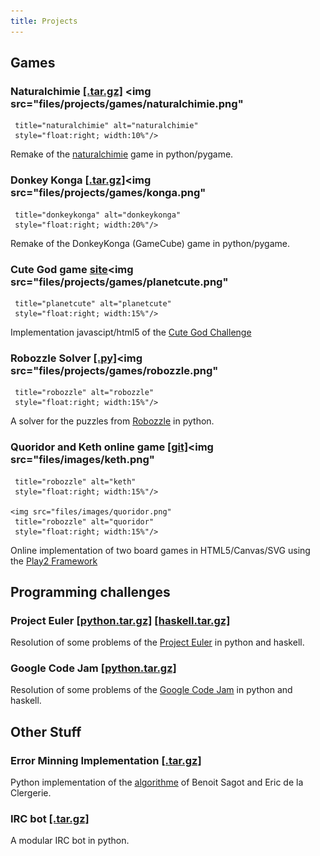 ```yaml
---
title: Projects
---
```


## Games 

### Naturalchimie [[.tar.gz]](files/projects/games/naturalchimie.tar.gz) <img src="files/projects/games/naturalchimie.png"
     title="naturalchimie" alt="naturalchimie" 
     style="float:right; width:10%"/>
Remake of the [naturalchimie](http://www.naturalchimie.com/) game in python/pygame.

### Donkey Konga [[.tar.gz]](files/projects/games/konga.tar.gz)<img src="files/projects/games/konga.png"
     title="donkeykonga" alt="donkeykonga" 
     style="float:right; width:20%"/>
Remake of the DonkeyKonga (GameCube) game in python/pygame.

### Cute God game [site](files/projects/games/planetcute/planetcute.html)<img src="files/projects/games/planetcute.png"
     title="planetcute" alt="planetcute" 
     style="float:right; width:15%"/>
Implementation javascipt/html5 of the [Cute God Challenge](http://www.lostgarden.com/search?q=planet+cute)

### Robozzle Solver [[.py]](files/projects/games/robozzle.py)<img src="files/projects/games/robozzle.png"
     title="robozzle" alt="robozzle" 
     style="float:right; width:15%"/>
A solver for the puzzles from [Robozzle](http://robozzle.com/) in python.

### Quoridor and Keth online game [[git]](https://github.com/shenshei/Quoridor)<img src="files/images/keth.png"
     title="robozzle" alt="keth" 
     style="float:right; width:15%"/>
                                                                               <img src="files/images/quoridor.png"
     title="robozzle" alt="quoridor" 
     style="float:right; width:15%"/>

Online implementation of two board games in HTML5/Canvas/SVG using the [Play2 Framework](http://www.playframework.org/)

## Programming challenges
### Project Euler [[python.tar.gz]](files/projects/challenges/euler-python.tar.gz) [[haskell.tar.gz]](files/projects/challenges/euler-haskell.tar.gz)
Resolution of some problems of the [Project Euler](http://projecteuler.net/) in
python and haskell.

### Google Code Jam  [[python.tar.gz]](files/projects/challenges/euler-python.tar.gz)
Resolution of some problems of the [Google Code Jam](http://code.google.com/codejam) in
python and haskell.

## Other Stuff
### Error Minning Implementation [[.tar.gz]](files/projects/error-minning.tar.gz)
Python implementation of the [algorithme](http://alpage.inria.fr/~sagot/pub/ACL06.pdf) of Benoit Sagot and Eric de la Clergerie. 

### IRC bot [[.tar.gz]](/files/projectspitch.tar.gz)
A modular IRC bot in python.
